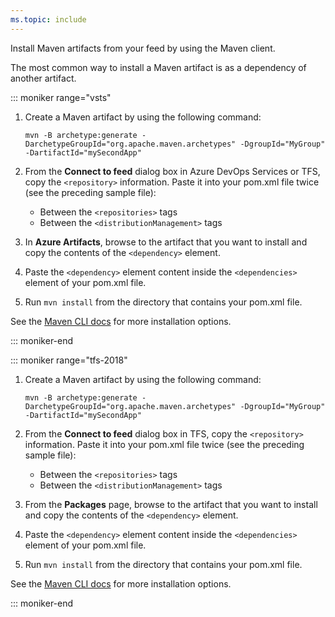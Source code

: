 ```yaml
---
ms.topic: include
---
```


Install Maven artifacts from your feed by using the Maven client.

The most common way to install a Maven artifact is as a dependency of another artifact.

::: moniker range="vsts"

1. Create a Maven artifact by using the following command: 

   ```Command
   mvn -B archetype:generate -DarchetypeGroupId="org.apache.maven.archetypes" -DgroupId="MyGroup" -DartifactId="mySecondApp"
   ```

2. From the **Connect to feed** dialog box in Azure DevOps Services or TFS, copy the `<repository>` information. Paste it into your pom.xml file twice (see the preceding sample file):

   * Between the `<repositories>` tags
   * Between the `<distributionManagement>` tags 

3. In **Azure Artifacts**, browse to the artifact that you want to install and copy the contents of the `<dependency>` element.

4. Paste the `<dependency>` element content inside the `<dependencies>` element of your pom.xml file.

5. Run `mvn install` from the directory that contains your pom.xml file.

See the [Maven CLI docs](http://maven.apache.org/plugins/maven-install-plugin/usage.html) for more installation options.

::: moniker-end

::: moniker range="tfs-2018"

1. Create a Maven artifact by using the following command: 

   ```Command
   mvn -B archetype:generate -DarchetypeGroupId="org.apache.maven.archetypes" -DgroupId="MyGroup" -DartifactId="mySecondApp"
   ```

2. From the **Connect to feed** dialog box in TFS, copy the `<repository>` information. Paste it into your pom.xml file twice (see the preceding sample file):

   * Between the `<repositories>` tags
   * Between the `<distributionManagement>` tags 

3. From the **Packages** page, browse to the artifact that you want to install and copy the contents of the `<dependency>` element.

4. Paste the `<dependency>` element content inside the `<dependencies>` element of your pom.xml file.

5. Run `mvn install` from the directory that contains your pom.xml file.

See the [Maven CLI docs](http://maven.apache.org/plugins/maven-install-plugin/usage.html) for more installation options.

::: moniker-end
